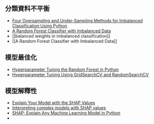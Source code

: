 
## 分類資料不平衡
* [Four Oversampling and Under-Sampling Methods for Imbalanced Classification Using Python](https://medium.com/grabngoinfo/four-oversampling-and-under-sampling-methods-for-imbalanced-classification-using-python-7304aedf9037)
* [A Random Forest Classifier with Imbalanced Data](https://medium.com/analytics-vidhya/a-random-forest-classifier-with-imbalanced-data-7ef4d9ebedb8)
* [[balanced weights in imbalanced classification]]
* [[A Random Forest Classifier with Imbalanced Data]]


## 模型最佳化
* [Hyperparameter Tuning the Random Forest in Python](https://medium.com/towards-data-science/hyperparameter-tuning-the-random-forest-in-python-using-scikit-learn-28d2aa77dd74)
* [Hyperparameter Tuning Using GridSearchCV and RandomSearchCV](https://medium.com/@priya38/hyperparameter-tuning-using-gridsearchcv-and-randomsearchcv-d43b58f83a81)


## 模型解釋性
* [Explain Your Model with the SHAP Values](https://medium.com/dataman-in-ai/explain-your-model-with-the-shap-values-bc36aac4de3d)
* [Interpreting complex models with SHAP values](https://medium.com/@gabrieltseng/interpreting-complex-models-with-shap-values-1c187db6ec83)
* [SHAP: Explain Any Machine Learning Model in Python](https://medium.com/towards-data-science/shap-explain-any-machine-learning-model-in-python-24207127cad7)
* 
